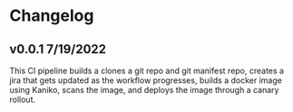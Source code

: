# Changelog

## v0.0.1 7/19/2022

This CI pipeline builds a clones a git repo and git manifest repo, creates a jira that gets updated as the workflow progresses, builds a docker image using Kaniko, scans the image, and deploys the image through a canary rollout.

